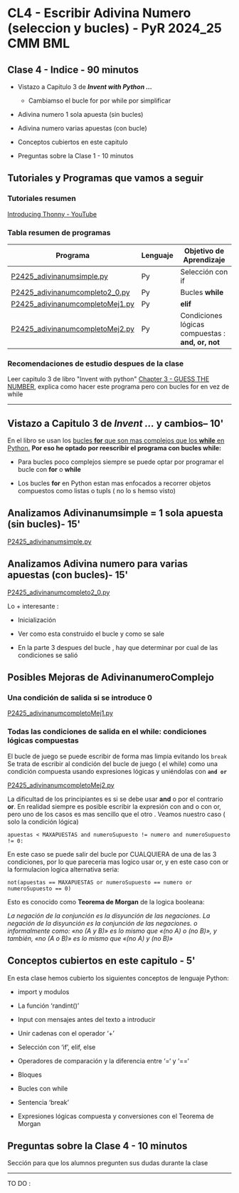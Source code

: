 # CL4 - Escribir Adivina Numero (seleccion y bucles) - PyR 2024_25 CMM BML

## Clase 4 - Indice - 90 minutos

- Vistazo a Capitulo 3 de ***Invent with Python ...***
  
  - Cambiamso el bucle for por while por simplificar 

- Adivina numero 1 sola apuesta (sin bucles)

- Adivina numero varias apuestas (con bucle)

- Conceptos cubiertos en este capitulo

- Preguntas sobre la Clase 1 - 10 minutos

## Tutoriales y Programas que vamos a seguir

### Tutoriales resumen

[Introducing Thonny - YouTube](https://youtu.be/nwIgxrXP-X4?si=eb19qXyd4cJWSYng)

### Tabla resumen de programas

| Programa                                                             | Lenguaje | Objetivo de Aprendizaje                           |
| -------------------------------------------------------------------- | -------- | ------------------------------------------------- |
| [P2425_adivinanumsimple.py](./P2425_adivinanumsimple.py)             | Py       | Selección con if                                  |
| [P2425_adivinanumcompleto2_0.py ](./P2425_adivinanumcompleto2_0.py)  | Py       | Bucles **while**                                  |
| [P2425_adivinanumcompletoMej1.py](./P2425_adivinanumcompletoMej1.py) | Py       | **elif**                                          |
| [P2425_adivinanumcompletoMej2.py](./P2425_adivinanumcompletoMej2.py) | Py       | Condiciones lógicas compuestas : **and, or, not** |

### Recomendaciones de estudio despues de la clase

Leer capitulo 3 de libro "Invent with python" [Chapter 3 - GUESS THE NUMBER](https://inventwithpython.com/invent4thed/chapter3.html), explica como hacer este programa pero con bucles for en vez de while

---

## Vistazo a Capitulo 3 de  ***Invent ...*** y cambios– 10'

En el libro se usan los  <u> bucles **for** que son mas complejos que los **while** en Python.</u> **Por eso he optado por reescribir el programa con bucles while:**

- Para bucles poco complejos siempre se puede optar por programar el bucle con **for** o **while**

- Los bucles **for** en Python estan mas enfocados a recorrer objetos compuestos como listas o tupls ( no lo s hemso visto)

## Analizamos Adivinanumsimple = 1 sola apuesta (sin bucles)-  15'

[P2425_adivinanumsimple.py](./P2425_adivinanumsimple.py)

## Analizamos Adivina numero para varias apuestas (con bucles)- 15'

[P2425_adivinanumcompleto2_0.py ](./P2425_adivinanumcompleto2_0.py)

Lo +  interesante :

- Inicialización

- Ver como esta construido el bucle y como se sale

- En la parte 3 despues del bucle , hay que determinar por cual de las condiciones se salió

## Posibles Mejoras de AdivinanumeroComplejo

### Una condición de salida si se introduce 0

[P2425_adivinanumcompletoMej1.py](./P2425_adivinanumcompletoMej1.py)

### Todas las condiciones de salida en el while: condiciones lógicas compuestas

El bucle de juego se puede escribir de forma mas limpia evitando los  `break` Se trata de escribir al condición del bucle de juego ( el while) como una condición compuesta usando expresiones lógicas y uniéndolas con **`and or`**

[P2425_adivinanumcompletoMej2.py](P2425_adivinanumcompletoMej2.py)

La dificultad de los principiantes es si se debe usar **and** o por el contrario **or**. En realidad siempre es posible escribir la expresión con and o con or, pero uno de los casos es mas sencillo que el otro . Veamos nuestro caso ( solo la condición lógica)

`apuestas < MAXAPUESTAS and numeroSupuesto != numero and numeroSupuesto != 0:`

En este caso se puede salir del bucle por CUALQUIERA  de una de las 3 condiciones, por lo que pareceria mas logico usar or, y en este caso con or la formulacion logica alternativa seria:

`not(apuestas == MAXAPUESTAS or numeroSupuesto == numero or numeroSupuesto == 0)`

Esto es conocido como **Teorema de Morgan** de la logica booleana:

*La negación de la conjunción es la disyunción de las negaciones. La negación de la disyunción es la conjunción de las negaciones. o informalmente como: «no (A y B)» es lo mismo que «(no A) o (no B)», y también, «no (A o B)» es lo mismo que «(no A) y (no B)»*

## Conceptos cubiertos en este capitulo - 5'

En esta clase hemos cubierto los siguientes conceptos de lenguaje Python: 

- import y modulos

- La función  ‘randint()’

- Input con mensajes antes del texto a introducir

- Unir cadenas con el operador  ‘+’ 

- Selección con ‘if’, elif, else

- Operadores de comparación y la diferencia entre ‘=‘ y ‘==‘

- Bloques

- Bucles con while

- Sentencia ‘break’

- Expresiones lógicas compuesta y conversiones con el Teorema de Morgan

## Preguntas sobre la Clase 4 - 10 minutos

Sección para que los alumnos pregunten sus dudas durante la clase

---

TO DO :
